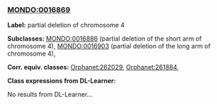 
### [MONDO:0016869](http://purl.obolibrary.org/obo/MONDO_0016869)
**Label:** partial deletion of chromosome 4

**Subclasses:** [MONDO:0016886](http://purl.obolibrary.org/obo/MONDO_0016886) (partial deletion of the short arm of chromosome 4), [MONDO:0016903](http://purl.obolibrary.org/obo/MONDO_0016903) (partial deletion of the long arm of chromosome 4), 

**Corr. equiv. classes:** [Orphanet:262029](http://www.orpha.net/ORDO/Orphanet_262029), [Orphanet:261884](http://www.orpha.net/ORDO/Orphanet_261884), 

**Class expressions from DL-Learner:**

No results from DL-Learner...



